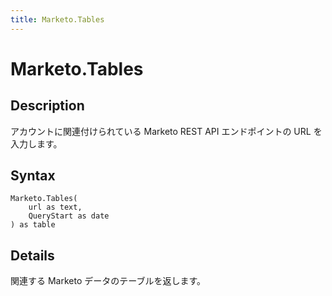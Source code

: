 ```yaml
---
title: Marketo.Tables
---
```


# Marketo.Tables


## Description

アカウントに関連付けられている Marketo REST API エンドポイントの URL を入力します。


## Syntax

```powerquery
Marketo.Tables(
    url as text,
    QueryStart as date
) as table
```


## Details

関連する Marketo データのテーブルを返します。


